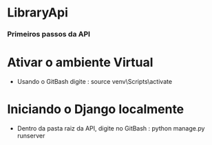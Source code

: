 # LibraryApi

### Primeiros passos da API

# Ativar o ambiente Virtual 

- Usando o GitBash digite : source venv\Scripts\activate

# Iniciando o Django localmente

- Dentro da pasta raiz da API, digite no GitBash : python manage.py runserver